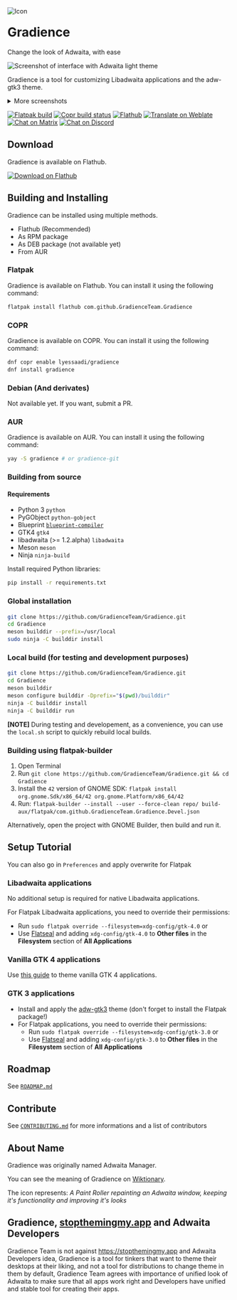 <img align="left" alt="Icon" src="https://github.com/GradienceTeam/Gradience/raw/main/data/icons/hicolor/scalable/apps/com.github.GradienceTeam.Gradience.svg">

# Gradience

Change the look of Adwaita, with ease

![Screenshot of interface with Adwaita light theme](https://github.com/GradienceTeam/Design/raw/main/Screenshots/main_screenshot.png)

Gradience is a tool for customizing Libadwaita applications and the adw-gtk3 theme.

<details>
  <summary>More screenshots</summary>
  
  ![Screenshot of interface of Monet Tab](https://github.com/GradienceTeam/Design/raw/main/Screenshots/monet_purple.png)
  
  ![Screenshot of proof that this actually works](https://github.com/GradienceTeam/Design/raw/main/Screenshots/proof_of_work_screenshot.png)
</details>

[![Flatpak build](https://github.com/GradienceTeam/Gradience/actions/workflows/flatpak.yml/badge.svg)](https://github.com/GradienceTeam/Gradience/actions/workflows/flatpak.yml)
[![Copr build status](https://img.shields.io/badge/dynamic/json?color=blue&label=copr&query=builds.latest.state&url=https%3A%2F%2Fcopr.fedorainfracloud.org%2Fapi_3%2Fpackage%3Fownername%3Dlyessaadi%26projectname%3Dgradience%26packagename%3Dgradience%26with_latest_build%3DTrue)](https://copr.fedorainfracloud.org/coprs/lyessaadi/gradience/package/gradience/)
[![Flathub](https://img.shields.io/badge/dynamic/json?color=informational&label=downloads&logo=flathub&logoColor=white&query=%24.installs_total&url=https%3A%2F%2Fflathub.org%2Fapi%2Fv2%2Fstats%2Fcom.github.GradienceTeam.Gradience)](https://flathub.org/apps/details/com.github.GradienceTeam.Gradience)
[![Translate on Weblate](https://hosted.weblate.org/widgets/GradienceTeam/-/svg-badge.svg)](https://hosted.weblate.org/engage/GradienceTeam)
[![Chat on Matrix](https://matrix.to/img/matrix-badge.svg)](https://matrix.to/#/#Gradience:matrix.org)
[![Chat on Discord](https://img.shields.io/discord/1013779899821064202?label=discord&logo=discord&logoColor=white)](https://discord.com/invite/rwNDGPJf)

<!--[![Flatpak build - Nightly](https://github.com/GradienceTeam/Gradience/actions/workflows/flatpak-nightly.yml/badge.svg)](https://github.com/GradienceTeam/Gradience/actions/workflows/flatpak-nightly.yml)-->

## Download

Gradience is available on Flathub.

<a href="https://flathub.org/apps/details/com.github.GradienceTeam.Gradience">
    <img width="200" alt="Download on Flathub" src="https://flathub.org/assets/badges/flathub-badge-i-en.svg"/>
</a>

## Building and Installing

Gradience can be installed using multiple methods.

- Flathub (Recommended)
- As RPM package
- As DEB package (not available yet)
- From AUR

### Flatpak

Gradience is available on Flathub. You can install it using the following command:

```bash
flatpak install flathub com.github.GradienceTeam.Gradience
```

### COPR 

Gradience is available on COPR. You can install it using the following command:

```bash
dnf copr enable lyessaadi/gradience
dnf install gradience
```

### Debian (And derivates)

Not available yet. If you want, submit a PR.

### AUR 

Gradience is available on AUR. You can install it using the following command:

```bash
yay -S gradience # or gradience-git
```

### Building from source

#### Requirements

- Python 3 `python`
- PyGObject `python-gobject`
- Blueprint [`blueprint-compiler`](https://jwestman.pages.gitlab.gnome.org/blueprint-compiler/setup.html)
- GTK4 `gtk4`
- libadwaita (>= 1.2.alpha) `libadwaita`
- Meson `meson`
- Ninja `ninja-build`

Install required Python libraries:

```sh
pip install -r requirements.txt
```

### Global installation

```sh
git clone https://github.com/GradienceTeam/Gradience.git
cd Gradience
meson builddir --prefix=/usr/local
sudo ninja -C builddir install
```

### Local build (for testing and development purposes)

```sh
git clone https://github.com/GradienceTeam/Gradience.git
cd Gradience
meson builddir
meson configure builddir -Dprefix="$(pwd)/builddir"
ninja -C builddir install
ninja -C builddir run
```

**[NOTE]** During testing and developement, as a convenience, you can use the `local.sh` script to quickly rebuild local builds.

### Building using flatpak-builder

1. Open Terminal
2. Run `git clone https://github.com/GradienceTeam/Gradience.git && cd Gradience`
3. Install the `42` version of GNOME SDK: `flatpak install org.gnome.Sdk/x86_64/42 org.gnome.Platform/x86_64/42`
4. Run: `flatpak-builder --install --user --force-clean repo/ build-aux/flatpak/com.github.GradienceTeam.Gradience.Devel.json`

Alternatively, open the project with GNOME Builder, then build and run it.

## Setup Tutorial

You can also go in `Preferences` and apply overwrite for Flatpak 

### Libadwaita applications

No additional setup is required for native Libadwaita applications.

For Flatpak Libadwaita applications, you need to override their permissions:

- Run `sudo flatpak override --filesystem=xdg-config/gtk-4.0` or
- Use [Flatseal](https://github.com/tchx84/Flatseal) and adding `xdg-config/gtk-4.0` to **Other files** in the **Filesystem** section of **All Applications**

### Vanilla GTK 4 applications

Use [this guide](https://github.com/lassekongo83/adw-gtk3/blob/main/gtk4.md) to theme vanilla GTK 4 applications.

### GTK 3 applications

- Install and apply the [adw-gtk3](https://github.com/lassekongo83/adw-gtk3#readme) theme (don't forget to install the Flatpak package!)
- For Flatpak applications, you need to override their permissions:
  - Run `sudo flatpak override --filesystem=xdg-config/gtk-3.0` or
  - Use [Flatseal](https://github.com/tchx84/Flatseal) and adding `xdg-config/gtk-3.0` to **Other files** in the **Filesystem** section of **All Applications**

## Roadmap

See [`ROADMAP.md`](ROADMAP.md)

## Contribute

See [`CONTRIBUTING.md`](CONTRIBUTING.md) for more informations and a list of contributors

## About Name

Gradience was originally named Adwaita Manager.

You can see the meaning of Gradience on [Wiktionary](https://en.wiktionary.org/wiki/gradience).

The icon represents: _A Paint Roller repainting an Adwaita window, keeping it's functionality and improving it's looks_

## Gradience, [stopthemingmy.app](https://stopthemingmy.app/) and Adwaita Developers

Gradience Team is not against https://stopthemingmy.app and Adwaita Developers idea, Gradience is a tool for tinkers that want to theme their desktops at their liking, and not a tool for distributions to change theme in them by default, Gradience Team agrees with importance of unified look of Adwaita to make sure that all apps work right and Developers have unified and stable tool for creating their apps.
